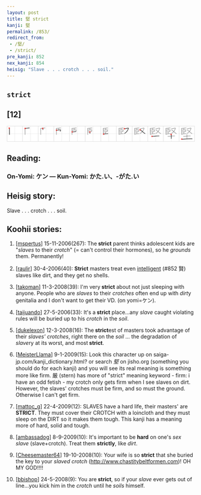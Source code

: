 ```yaml
---
layout: post
title: 堅 strict
kanji: 堅
permalink: /853/
redirect_from:
 - /堅/
 - /strict/
pre_kanji: 852
nex_kanji: 854
heisig: "Slave . . . crotch . . . soil."
---
```


## `strict`

## [12]

<div class="stroke"><img src="../images/E5A085.png" /></div>

## Reading:

### On-Yomi: ケン &mdash; Kun-Yomi: かた.い、-がた.い

## Heisig story:

Slave . . . crotch . . . soil.

## Koohii stories:

1) [<a href="http://kanji.koohii.com/profile/mspertus">mspertus</a>] 15-11-2006(267): The<strong> strict</strong> parent thinks adolescent kids are &quot;<em>slaves</em> to their <em>crotch</em>&quot; (= can&#039;t control their hormones), so he <em>grounds</em> them. Permanently!

2) [<a href="http://kanji.koohii.com/profile/raulir">raulir</a>] 30-4-2006(40): <strong>Strict</strong> masters treat even <a href="../852">intelligent</a> (#852 賢) slaves like dirt, and they get no shells.

3) [<a href="http://kanji.koohii.com/profile/takoman">takoman</a>] 11-3-2008(39): I&#039;m very<strong> strict</strong> about not just sleeping with anyone. People who are <em>slaves</em> to their <em>crotches</em> often end up with <em>dirt</em>y genitalia and I don&#039;t want to get their VD. (on yomi=ケン).

4) [<a href="http://kanji.koohii.com/profile/taijuando">taijuando</a>] 27-5-2006(33): It&#039;s a<strong> strict</strong> place...any <em>slave</em> caught violating rules will be buried up to his <em>crotch</em> in the <em>soil</em>.

5) [<a href="http://kanji.koohii.com/profile/dukelexon">dukelexon</a>] 12-3-2008(16): The<strong> strict</strong>est of masters took advantage of their <em>slaves&#039; crotches</em>, right there on the <em>soil</em> ... the degradation of <em>slave</em>ry at its worst, and most<strong> strict</strong>.

6) [<a href="http://kanji.koohii.com/profile/MeisterLlama">MeisterLlama</a>] 9-1-2009(15): Look this character up on saiga-jp.com/kanji_dictionary.html? or search <em>堅</em> on jisho.org (something you should do for each kanji) and you will see its real meaning is something more like firm. 厳 (stern) has more of &quot;strict&quot; meaning keyword - firm: i have an odd fetish - my crotch only gets firm when I see slaves on dirt. However, the slaves&#039; crotches must be firm, and so must the ground. Otherwise I can&#039;t get firm.

7) [<a href="http://kanji.koohii.com/profile/mattoc_g">mattoc_g</a>] 22-4-2009(12): SLAVES have a hard life, their masters&#039; are<strong> STRICT</strong>. They must cover their CROTCH with a loincloth and they must sleep on the DIRT so it makes them tough. This kanji has a meaning more of hard, solid and tough.

8) [<a href="http://kanji.koohii.com/profile/ambassadog">ambassadog</a>] 8-9-2009(10): It&#039;s important to be <strong>hard</strong> on one&#039;s <em>sex slave</em> (slave+crotch). Treat them <strong>strictly</strong>, like <em>dirt</em>.

9) [<a href="http://kanji.koohii.com/profile/Cheesemaster64">Cheesemaster64</a>] 19-10-2008(10): Your wife is so<strong> strict</strong> that she buried the key to your <em>slaved crotch</em> (<a href="http://www.chastitybeltformen.com">http://www.chastitybeltformen.com</a>)! OH MY GOD!!!!

10) [<a href="http://kanji.koohii.com/profile/bbishop">bbishop</a>] 24-5-2008(9): You are<strong> strict</strong>, so if your <em>slave</em> ever gets out of line...you kick him in the <em>crotch</em> until he <em>soils</em> himself.
